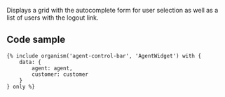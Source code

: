 Displays a grid with the autocomplete form for user selection as well as a list of users with the logout link.

## Code sample

```
{% include organism('agent-control-bar', 'AgentWidget') with {
    data: {
        agent: agent,
        customer: customer
    }
} only %}
```
